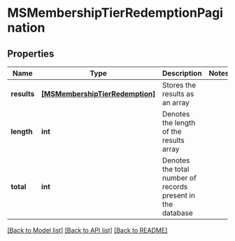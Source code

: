 # MSMembershipTierRedemptionPagination


## Properties
Name | Type | Description | Notes
------------ | ------------- | ------------- | -------------
**results** | [**[MSMembershipTierRedemption]**](MSMembershipTierRedemption.md) | Stores the results as an array | 
**length** | **int** | Denotes the length of the results array | 
**total** | **int** | Denotes the total number of records present in the database | 

[[Back to Model list]](../README.md#documentation-for-models) [[Back to API list]](../README.md#documentation-for-api-endpoints) [[Back to README]](../README.md)


